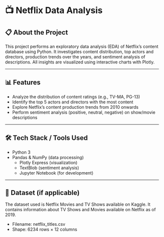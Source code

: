 # 📺 Netflix Data Analysis

## 📋 About the Project

This project performs an exploratory data analysis (EDA) of Netflix’s content database using Python. It investigates content distribution, top actors and directors, production trends over the years, and sentiment analysis of descriptions.
All insights are visualized using interactive charts with Plotly.

---

## 📊 Features

- Analyze the distribution of content ratings (e.g., TV-MA, PG-13)
- Identify the top 5 actors and directors with the most content
- Explore Netflix’s content production trends from 2010 onwards
- Perform sentiment analysis (positive, neutral, negative) on show/movie descriptions

---

## 🛠 Tech Stack / Tools Used

- Python 3
- Pandas & NumPy (data processing)
  - Plotly Express (visualization)
  - TextBlob (sentiment analysis)
  - Jupyter Notebook (for development)

---

## 📁 Dataset (if applicable)

The dataset used is Netflix Movies and TV Shows available on Kaggle.
It contains information about TV Shows and Movies available on Netflix as of 2019.

- Filename: netflix_titles.csv
- Shape: 6234 rows × 12 columns
